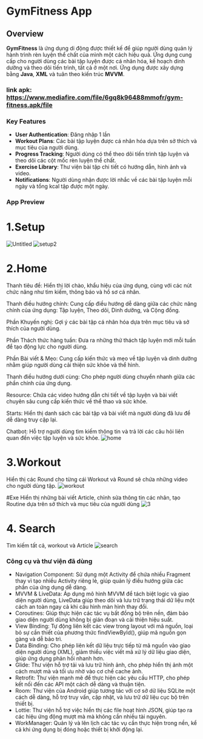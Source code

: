 # GymFitness App
## Overview
**GymFitness** là ứng dụng di động được thiết kế để giúp người dùng quản lý hành trình rèn luyện thể chất của mình một cách hiệu quả. 
Ứng dụng cung cấp cho người dùng các bài tập luyện được cá nhân hóa, kế hoạch dinh dưỡng và theo dõi tiến trình, tất cả ở một nơi. 
Ứng dụng được xây dựng bằng **Java**, **XML** và tuân theo kiến ​​trúc **MVVM**.
###  link apk: https://www.mediafire.com/file/6gq8k96488mmofr/gym-fitness.apk/file
### Key Features
- **User Authentication**: Đăng nhập 1 lần
- **Workout Plans**: Các bài tập luyện được cá nhân hóa dựa trên sở thích và mục tiêu của người dùng.
- **Progress Tracking**: Người dùng có thể theo dõi tiến trình tập luyện và theo dõi các cột mốc rèn luyện thể chất.
- **Exercise Library**: Thư viện bài tập chi tiết có hướng dẫn, hình ảnh và video.
- **Notifications**: Người dùng nhận được lời nhắc về các bài tập luyện mỗi ngày và tổng kcal tập được một ngày.
### App Preview
# 1.Setup
![Untitled](https://github.com/user-attachments/assets/0e34231f-ac7d-4364-9009-b91ea7a9dfc5)
![setup2](https://github.com/user-attachments/assets/58efe24d-9807-453f-8c35-8023d1c728a9)
# 2.Home
Thanh tiêu đề: Hiển thị lời chào, khẩu hiệu của ứng dụng, cùng với các nút chức năng như tìm kiếm, thông báo và hồ sơ cá nhân.

Thanh điều hướng chính: Cung cấp điều hướng dễ dàng giữa các chức năng chính của ứng dụng: Tập luyện, Theo dõi, Dinh dưỡng, và Cộng đồng.

Phần Khuyến nghị: Gợi ý các bài tập cá nhân hóa dựa trên mục tiêu và sở thích của người dùng.

Phần Thách thức hàng tuần: Đưa ra những thử thách tập luyện mới mỗi tuần để tạo động lực cho người dùng.

Phần Bài viết & Mẹo: Cung cấp kiến thức và mẹo về tập luyện và dinh dưỡng nhằm giúp người dùng cải thiện sức khỏe và thể hình.

Thanh điều hướng dưới cùng: Cho phép người dùng chuyển nhanh giữa các phần chính của ứng dụng.

Resource: Chứa các video hướng dẫn chi tiết về tập luyện và bài viết chuyên sâu cung cấp kiến thức về thể thao và sức khỏe.

Starts: Hiển thị danh sách các bài tập và bài viết mà người dùng đã lưu để dễ dàng truy cập lại.

Chatbot: Hỗ trợ người dùng tìm kiếm thông tin và trả lời các câu hỏi liên quan đến việc tập luyện và sức khỏe.
![home](https://github.com/user-attachments/assets/46b30e1f-6e31-4eda-ba58-6f8beadd7b2b)
# 3.Workout 
Hiển thị các Round cho từng cái Workout và Round sẽ chứa những video cho người dùng tập.
![workout](https://github.com/user-attachments/assets/d7f644ba-15c2-48d4-9d5c-ff1affe62639)

#Exe
Hiển thị những bài viết Article, chỉnh sửa thông tin các nhân, tạo Routine dựa trên sở thích và mục tiêu của người dùng
![3](https://github.com/user-attachments/assets/caaac6e3-619d-4b6d-8bb6-ce80b09c07ef)
# 4. Search
Tìm kiếm tất cả, workout và Article 
![search](https://github.com/user-attachments/assets/018525b7-ce61-4acc-9874-bb4fcd145130)

### Công cụ và thư viện đã dùng
- Navigation Component: Sử dụng một Activity để chứa nhiều Fragment thay vì tạo nhiều Activity riêng lẻ, giúp quản lý điều hướng giữa các phần của ứng dụng dễ dàng.
- MVVM & LiveData: Áp dụng mô hình MVVM để tách biệt logic và giao diện người dùng, LiveData giúp theo dõi và lưu trữ trạng thái dữ liệu một cách an toàn ngay cả khi cấu hình màn hình thay đổi.
- Coroutines: Giúp thực hiện các tác vụ bất đồng bộ trên nền, đảm bảo giao diện người dùng không bị gián đoạn và cải thiện hiệu suất.
- View Binding: Tự động liên kết các view trong layout với mã nguồn, loại bỏ sự cần thiết của phương thức findViewById(), giúp mã nguồn gọn gàng và dễ bảo trì.
- Data Binding: Cho phép liên kết dữ liệu trực tiếp từ mã nguồn vào giao diện người dùng (XML), giảm thiểu việc viết mã xử lý dữ liệu giao diện, giúp ứng dụng phản hồi nhanh hơn.
- Glide: Thư viện hỗ trợ tải và lưu trữ hình ảnh, cho phép hiển thị ảnh một cách mượt mà và tối ưu nhờ vào cơ chế cache ảnh.
- Retrofit: Thư viện mạnh mẽ để thực hiện các yêu cầu HTTP, cho phép kết nối đến các API một cách dễ dàng và thuận tiện.
- Room: Thư viện của Android giúp tương tác với cơ sở dữ liệu SQLite một cách dễ dàng, hỗ trợ truy vấn, cập nhật, và lưu trữ dữ liệu cục bộ trên thiết bị.
- Lottie: Thư viện hỗ trợ việc hiển thị các file hoạt hình JSON, giúp tạo ra các hiệu ứng động mượt mà mà không cần nhiều tài nguyên.
- WorkManager: Quản lý và lên lịch các tác vụ cần thực hiện trong nền, kể cả khi ứng dụng bị đóng hoặc thiết bị khởi động lại.






